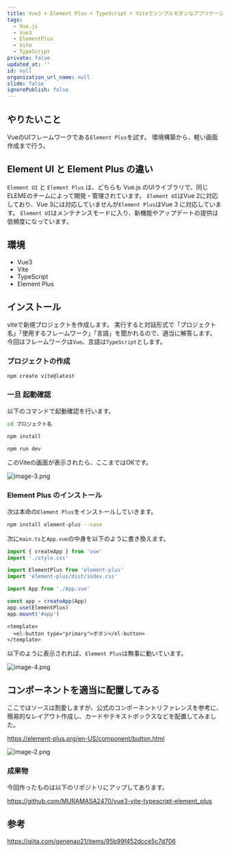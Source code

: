 ```yaml
---
title: Vue3 + Element Plus + TypeScript + Viteでシンプルモダンなアプリケーションを作成
tags:
  - Vue.js
  - Vue3
  - ElementPlus
  - Vite
  - TypeScript
private: false
updated_at: ''
id: null
organization_url_name: null
slide: false
ignorePublish: false
---
```


## やりたいこと

VueのUIフレームワークである`Element Plus`を試す。
環境構築から、軽い画面作成まで行う。

## Element UI と Element Plus の違い

`Element UI` と `Element Plus` は、どちらも Vue.js のUIライブラリで、同じELEMEのチームによって開発・管理されています。
`Element UI`はVue 2に対応しており、Vue 3には対応していませんが`Element Plus`はVue 3 に対応しています。
`Element UI`はメンテナンスモードに入り、新機能やアップデートの提供は低頻度になっています。

## 環境

- Vue3
- Vite
- TypeScript
- Element Plus

## インストール

viteで新規プロジェクトを作成します。
実行すると対話形式で「プロジェクト名」「使用するフレームワーク」「言語」を聞かれるので、適当に解答します。
今回はフレームワークは`Vue`、言語は`TypeScript`とします。

### プロジェクトの作成

```bash
npm create vite@latest
```

### 一旦 起動確認

以下のコマンドで起動確認を行います。

```bash
cd プロジェクト名

npm install

npm run dev
```

このViteの画面が表示されたら、ここまではOKです。

![image-3.png](https://qiita-image-store.s3.ap-northeast-1.amazonaws.com/0/243130/8fb28025-6b73-fb17-dca8-75d849011062.png)

### Element Plus のインストール

次は本命の`Element Plus`をインストールしていきます。

```bash
npm install element-plus --save
```

次に`main.ts`と`App.vue`の中身を以下のように書き換えます。

```ts:main.ts
import { createApp } from 'vue'
import './style.css'

import ElementPlus from 'element-plus'
import 'element-plus/dist/index.css'

import App from './App.vue'

const app = createApp(App)
app.use(ElementPlus)
app.mount('#app')
```

```vue:App.vue
<template>
  <el-button type="primary">ボタン</el-button>
</template>
```

以下のように表示されれば、`Element Plus`は無事に動いています。

![image-4.png](https://qiita-image-store.s3.ap-northeast-1.amazonaws.com/0/243130/9ad453c6-0f31-654c-fb5f-e1bde5aed223.png)


## コンポーネントを適当に配置してみる

ここではソースは割愛しますが、公式のコンポーネントリファレンスを参考に、簡易的なレイアウト作成し、カードやテキストボックスなどを配置してみました。


https://element-plus.org/en-US/component/button.html

![image-2.png](https://qiita-image-store.s3.ap-northeast-1.amazonaws.com/0/243130/0514314d-a069-a4ba-e261-c7ba0fa479ae.png)

### 成果物

今回作ったものは以下のリポジトリにアップしてあります。

https://github.com/MURAMASA2470/vue3-vite-typescript-element_plus

## 参考

https://qiita.com/genenao21/items/95b99f452dcce5c7d706


